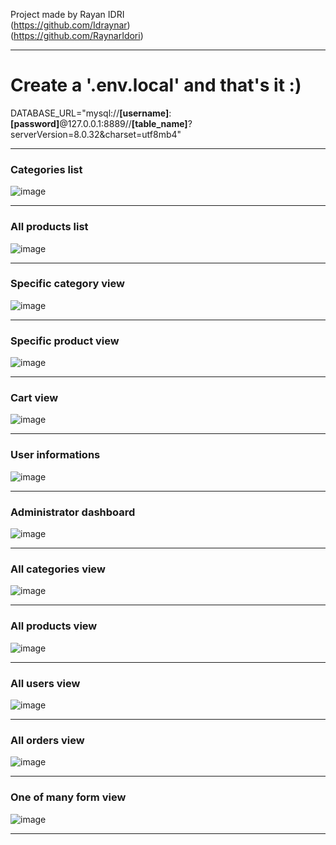 Project made by Rayan IDRI <br>
(https://github.com/Idraynar) <br>
(https://github.com/RaynarIdori) 
<hr>
<h1>Create a '.env.local' and that's it :) </h1>
DATABASE_URL="mysql://<b>[username]</b>:<b>[password]</b>@127.0.0.1:8889//<b>[table_name]</b>?serverVersion=8.0.32&charset=utf8mb4"
<hr>
<h3>Categories list</h3>

![image](https://github.com/RaynarIdori/Symfony-Ecommerce/assets/152623309/75205e22-f498-4001-91c2-edbefb951c79)
<hr>
<h3>All products list</h3>

![image](https://github.com/RaynarIdori/Symfony-Ecommerce/assets/152623309/3f93f2a1-ac28-47c4-975f-a2213a55b11e)
<hr>
<h3>Specific category view</h3>

![image](https://github.com/RaynarIdori/Symfony-Ecommerce/assets/152623309/c0a2e7a1-81d8-4bb8-a9f4-8ceb7f92bfd2)
<hr>
<h3>Specific product view</h3>

![image](https://github.com/RaynarIdori/Symfony-Ecommerce/assets/152623309/64886491-aeca-4ae1-9633-504a2b7b2832)
<hr>
<h3>Cart view</h3>

![image](https://github.com/RaynarIdori/Symfony-Ecommerce/assets/152623309/686852e5-e2b1-420b-9775-d0c3db820f2e)
<hr>
<h3>User informations</h3>

![image](https://github.com/RaynarIdori/Symfony-Ecommerce/assets/152623309/d1f2ef37-6aee-4eab-897f-ae9943dab483)
<hr>
<h3>Administrator dashboard</h3>

![image](https://github.com/RaynarIdori/Symfony-Ecommerce/assets/152623309/c4cc890f-d6e8-4800-9f9a-0fceb0c61bc1)
<hr>
<h3>All categories view</h3>

![image](https://github.com/RaynarIdori/Symfony-Ecommerce/assets/152623309/6e5f3279-9a10-44df-90ac-b0d0f88f4ecb)
<hr>
<h3>All products view</h3>

![image](https://github.com/RaynarIdori/Symfony-Ecommerce/assets/152623309/42220b72-0d15-4b20-a175-21e8a7a2a653)
<hr>
<h3>All users view</h3>

![image](https://github.com/RaynarIdori/Symfony-Ecommerce/assets/152623309/428b29b5-0300-49a8-aa7f-c3fef4283b08)
<hr>
<h3>All orders view</h3>

![image](https://github.com/RaynarIdori/Symfony-Ecommerce/assets/152623309/e9d4ba2f-f82a-4acf-b1c7-5d1a63ff8448)
<hr>
<h3>One of many form view</h3>

![image](https://github.com/RaynarIdori/Symfony-Ecommerce/assets/152623309/4db7e72b-fa3c-4a9b-b8d8-0278e1c698dd)
<hr>







